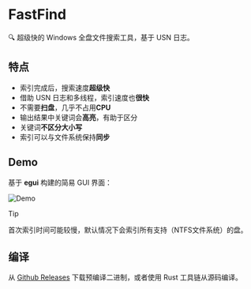 # FastFind

🔍 超级快的 Windows 全盘文件搜索工具，基于 USN 日志。

## 特点

- 索引完成后，搜索速度**超级快**
- 借助 USN 日志和多线程，索引速度也**很快**
- 不需要**扫盘**，几乎不占用**CPU**
- 输出结果中关键词会**高亮**，有助于区分
- 关键词**不区分大小写**
- 索引可以与文件系统保持**同步**

## Demo

基于 **egui** 构建的简易 GUI 界面：

![Demo](/assets/demo.avif)

> [!TIP]
>
> 首次索引时间可能较慢，默认情况下会索引所有支持（NTFS文件系统）的盘。

## 编译

从 [Github Releases](https://github.com/DreamAlone666/fastfind/releases) 下载预编译二进制，或者使用 Rust 工具链从源码编译。
